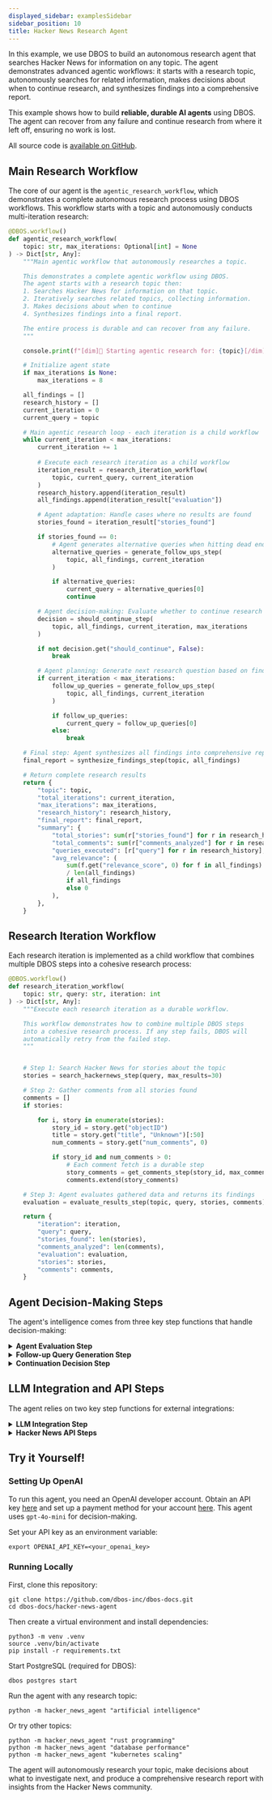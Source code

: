 ```yaml
---
displayed_sidebar: examplesSidebar
sidebar_position: 10
title: Hacker News Research Agent
---
```


In this example, we use DBOS to build an autonomous research agent that searches Hacker News for information on any topic.
The agent demonstrates advanced agentic workflows: it starts with a research topic, autonomously searches for related information, makes decisions about when to continue research, and synthesizes findings into a comprehensive report.

This example shows how to build **reliable, durable AI agents** using DBOS.
The agent can recover from any failure and continue research from where it left off, ensuring no work is lost.

All source code is [available on GitHub](https://github.com/dbos-inc/dbos-docs/tree/main/hacker-news-agent).

## Main Research Workflow

The core of our agent is the `agentic_research_workflow`, which demonstrates a complete autonomous research process using DBOS workflows.
This workflow starts with a topic and autonomously conducts multi-iteration research:

```python
@DBOS.workflow()
def agentic_research_workflow(
    topic: str, max_iterations: Optional[int] = None
) -> Dict[str, Any]:
    """Main agentic workflow that autonomously researches a topic.

    This demonstrates a complete agentic workflow using DBOS.
    The agent starts with a research topic then:
    1. Searches Hacker News for information on that topic.
    2. Iteratively searches related topics, collecting information.
    3. Makes decisions about when to continue
    4. Synthesizes findings into a final report.

    The entire process is durable and can recover from any failure.
    """

    console.print(f"[dim]🎯 Starting agentic research for: {topic}[/dim]")

    # Initialize agent state
    if max_iterations is None:
        max_iterations = 8

    all_findings = []
    research_history = []
    current_iteration = 0
    current_query = topic

    # Main agentic research loop - each iteration is a child workflow
    while current_iteration < max_iterations:
        current_iteration += 1
    
        # Execute each research iteration as a child workflow
        iteration_result = research_iteration_workflow(
            topic, current_query, current_iteration
        )
        research_history.append(iteration_result)
        all_findings.append(iteration_result["evaluation"])

        # Agent adaptation: Handle cases where no results are found
        stories_found = iteration_result["stories_found"]

        if stories_found == 0:
            # Agent generates alternative queries when hitting dead ends
            alternative_queries = generate_follow_ups_step(
                topic, all_findings, current_iteration
            )

            if alternative_queries:
                current_query = alternative_queries[0]
                continue

        # Agent decision-making: Evaluate whether to continue research
        decision = should_continue_step(
            topic, all_findings, current_iteration, max_iterations
        )

        if not decision.get("should_continue", False):
            break

        # Agent planning: Generate next research question based on findings
        if current_iteration < max_iterations:
            follow_up_queries = generate_follow_ups_step(
                topic, all_findings, current_iteration
            )

            if follow_up_queries:
                current_query = follow_up_queries[0]
            else:
                break

    # Final step: Agent synthesizes all findings into comprehensive report
    final_report = synthesize_findings_step(topic, all_findings)

    # Return complete research results
    return {
        "topic": topic,
        "total_iterations": current_iteration,
        "max_iterations": max_iterations,
        "research_history": research_history,
        "final_report": final_report,
        "summary": {
            "total_stories": sum(r["stories_found"] for r in research_history),
            "total_comments": sum(r["comments_analyzed"] for r in research_history),
            "queries_executed": [r["query"] for r in research_history],
            "avg_relevance": (
                sum(f.get("relevance_score", 0) for f in all_findings)
                / len(all_findings)
                if all_findings
                else 0
            ),
        },
    }
```

## Research Iteration Workflow

Each research iteration is implemented as a child workflow that combines multiple DBOS steps into a cohesive research process:

```python
@DBOS.workflow()
def research_iteration_workflow(
    topic: str, query: str, iteration: int
) -> Dict[str, Any]:
    """Execute each research iteration as a durable workflow.

    This workflow demonstrates how to combine multiple DBOS steps
    into a cohesive research process. If any step fails, DBOS will
    automatically retry from the failed step.
    """


    # Step 1: Search Hacker News for stories about the topic
    stories = search_hackernews_step(query, max_results=30)

    # Step 2: Gather comments from all stories found
    comments = []
    if stories:

        for i, story in enumerate(stories):
            story_id = story.get("objectID")
            title = story.get("title", "Unknown")[:50]
            num_comments = story.get("num_comments", 0)

            if story_id and num_comments > 0:
                # Each comment fetch is a durable step
                story_comments = get_comments_step(story_id, max_comments=10)
                comments.extend(story_comments)

    # Step 3: Agent evaluates gathered data and returns its findings
    evaluation = evaluate_results_step(topic, query, stories, comments)

    return {
        "iteration": iteration,
        "query": query,
        "stories_found": len(stories),
        "comments_analyzed": len(comments),
        "evaluation": evaluation,
        "stories": stories,
        "comments": comments,
    }
```

## Agent Decision-Making Steps

The agent's intelligence comes from three key step functions that handle decision-making:

<details>
<summary><strong>Agent Evaluation Step</strong></summary>

```python
@DBOS.step()
def evaluate_results_step(
    topic: str,
    query: str,
    stories: List[Dict[str, Any]],
    comments: Optional[List[Dict[str, Any]]] = None,
) -> Dict[str, Any]:
    """Agent evaluates search results and extracts insights."""

    # Prepare content for LLM analysis
    stories_text = ""
    for i, story in enumerate(stories[:10]):
        title = story.get("title", "No title")
        points = story.get("points", 0)
        num_comments = story.get("num_comments", 0)
        stories_text += f"Story {i+1}: {title}\n  Points: {points}, Comments: {num_comments}\n\n"

    comments_text = ""
    if comments:
        for i, comment in enumerate(comments[:20]):
            comment_text = comment.get("comment_text", "")
            if comment_text:
                excerpt = comment_text[:400] + "..." if len(comment_text) > 400 else comment_text
                comments_text += f"Comment {i+1}: {excerpt}\n\n"

    prompt = f"""
    You are a research agent evaluating search results for: {topic}
    
    Stories found:
    {stories_text}
    
    Comments analyzed:
    {comments_text}
    
    Provide a detailed analysis with specific insights. Return JSON with:
    - "detailed_insights": Array of specific, technical insights
    - "technical_findings": Array of concrete technical details
    - "relevance_score": Number 1-10
    - "unanswered_questions": Array of questions needing more research
    - "follow_up_suggestions": Array of specific research directions
    - "summary": Brief summary of findings
    """

    messages = [
        {"role": "system", "content": "You are a research evaluation agent."},
        {"role": "user", "content": prompt},
    ]

    response = llm_call_step(messages, max_tokens=2000)
    # Parse JSON response and return structured evaluation
```

</details>

<details>
<summary><strong>Follow-up Query Generation Step</strong></summary>

```python
@DBOS.step()
def generate_follow_ups_step(
    topic: str, current_findings: List[Dict[str, Any]], iteration: int
) -> List[str]:
    """Agent generates follow-up research queries based on current findings."""

    findings_summary = ""
    for finding in current_findings:
        findings_summary += f"Query: {finding.get('query', 'Unknown')}\n"
        findings_summary += f"Summary: {finding.get('summary', 'No summary')}\n"

    prompt = f"""
    You are a research agent investigating: {topic}
    
    Current findings:
    {findings_summary}
    
    Generate 2-4 SHORT KEYWORD-BASED search queries for diverse aspects of {topic}.
    
    CRITICAL RULES:
    1. Use SHORT keywords (2-4 words max)
    2. Focus on DIFFERENT aspects of {topic}
    3. Use terms that appear in actual Hacker News titles
    
    Return only a JSON array: ["query1", "query2", "query3"]
    """

    response = llm_call_step(messages)
    # Parse and return list of follow-up queries
```

</details>

<details>
<summary><strong>Continuation Decision Step</strong></summary>

```python
@DBOS.step()
def should_continue_step(
    topic: str,
    all_findings: List[Dict[str, Any]],
    current_iteration: int,
    max_iterations: int,
) -> Dict[str, Any]:
    """Agent decides whether to continue research or conclude."""

    # Analyze completeness of findings
    avg_relevance = sum(f.get("relevance_score", 5) for f in all_findings) / len(all_findings)

    prompt = f"""
    You are a research agent investigating: {topic}
    
    Current iteration: {current_iteration}/{max_iterations}
    Average relevance score: {avg_relevance:.1f}/10
    
    Decide whether to continue research. Continue if:
    1. Current iteration is less than 75% of max_iterations
    2. Average relevance is above 6.0 and there are unexplored aspects
    3. Recent queries found significant new information
    
    Return JSON with:
    - "should_continue": boolean
    - "reason": string explaining the decision
    """

    response = llm_call_step(messages)
    # Parse and return decision with reasoning
```

</details>

## LLM Integration and API Steps

The agent relies on two key step functions for external integrations:

<details>
<summary><strong>LLM Integration Step</strong></summary>

```python
@DBOS.step()
def llm_call_step(
    messages: List[Dict[str, str]],
    model: str = "gpt-4o-mini",
    temperature: float = 0.1,
    max_tokens: int = 2000,
) -> str:
    """Core LLM API call wrapped as a durable DBOS step.

    The @DBOS.step() decorator makes this function durable - if it fails,
    DBOS will automatically retry it. This is essential for building reliable
    agents that can recover from transient failures.
    """
    try:
        response = client.chat.completions.create(
            model=model,
            messages=messages,
            temperature=temperature,
            max_tokens=max_tokens,
        )
        return response.choices[0].message.content
    except Exception as e:
        raise Exception(f"LLM API call failed: {str(e)}")

@DBOS.step()
def synthesize_findings_step(
    topic: str, all_findings: List[Dict[str, Any]]
) -> Dict[str, Any]:
    """Synthesize all research findings into a comprehensive report."""
    
    # Build comprehensive prompt with all findings
    findings_text = ""
    for i, finding in enumerate(all_findings, 1):
        findings_text += f"\n=== Finding {i} ===\n"
        findings_text += f"Query: {finding.get('query', 'Unknown')}\n"
        findings_text += f"Summary: {finding.get('summary', 'No summary')}\n"
        findings_text += f"Key Points: {finding.get('key_points', [])}\n"

    prompt = f"""
    Synthesize research findings into a comprehensive report about: {topic}
    
    Research Findings:
    {findings_text}
    
    Create a detailed report with:
    - Specific technical details and examples
    - Actionable insights practitioners can use
    - Performance metrics and quantitative data
    - Community opinions and debates
    
    Return JSON with: {{"report": "comprehensive narrative report"}}
    """

    response = llm_call_step(messages, max_tokens=3000)
    # Parse and return synthesized report
```

</details>

<details>
<summary><strong>Hacker News API Steps</strong></summary>

```python
@DBOS.step()
def search_hackernews_step(query: str, max_results: int = 20) -> List[Dict[str, Any]]:
    """Search Hacker News stories using Algolia API."""
    params = {"query": query, "hitsPerPage": max_results, "tags": "story"}

    with httpx.Client(timeout=30.0) as client:
        response = client.get("https://hn.algolia.com/api/v1/search", params=params)
        response.raise_for_status()
        return response.json()["hits"]

@DBOS.step()
def get_comments_step(story_id: str, max_comments: int = 50) -> List[Dict[str, Any]]:
    """Get comments for a specific Hacker News story."""
    params = {"tags": f"comment,story_{story_id}", "hitsPerPage": max_comments}

    with httpx.Client(timeout=30.0) as client:
        response = client.get("https://hn.algolia.com/api/v1/search", params=params)
        response.raise_for_status()
        return response.json()["hits"]
```

</details>

## Try it Yourself!

### Setting Up OpenAI

To run this agent, you need an OpenAI developer account.
Obtain an API key [here](https://platform.openai.com/api-keys) and set up a payment method for your account [here](https://platform.openai.com/account/billing/overview).
This agent uses `gpt-4o-mini` for decision-making.

Set your API key as an environment variable:

```shell
export OPENAI_API_KEY=<your_openai_key>
```

### Running Locally

First, clone this repository:

```shell
git clone https://github.com/dbos-inc/dbos-docs.git
cd dbos-docs/hacker-news-agent
```

Then create a virtual environment and install dependencies:

```shell
python3 -m venv .venv
source .venv/bin/activate
pip install -r requirements.txt
```

Start PostgreSQL (required for DBOS):

```shell
dbos postgres start
```

Run the agent with any research topic:

```shell
python -m hacker_news_agent "artificial intelligence"
```

Or try other topics:

```shell
python -m hacker_news_agent "rust programming"
python -m hacker_news_agent "database performance"
python -m hacker_news_agent "kubernetes scaling"
```

The agent will autonomously research your topic, make decisions about what to investigate next, and produce a comprehensive research report with insights from the Hacker News community.
